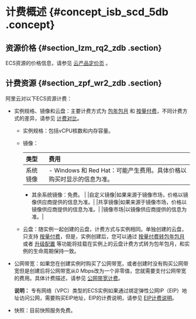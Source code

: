 # 计费概述 {#concept_isb_scd_5db .concept}

## 资源价格 {#section_lzm_rq2_zdb .section}

ECS资源的价格信息，请参见 [云产品定价页](https://www.alibabacloud.com/product/ecs) 。

## 计费资源 {#section_zpf_wr2_zdb .section}

阿里云对以下ECS资源计费：

-   实例规格、镜像和云盘：主要计费方式为 [包年包月](intl.zh-CN/产品定价/预付费（包年包月）.md#) 和 [按量付费](intl.zh-CN/产品定价/按量付费.md#)，不同计费方式的差异，请参见 [计费对比](intl.zh-CN/产品定价/计费对比.md#)。

    -   实例规格：包括vCPU核数和内存容量。

    -   镜像：

        |类型|费用|
        |:-|:-|
        |系统镜像|         -   Windows 和 Red Hat：可能产生费用。具体价格以购买时显示的信息为准。
        -   其余系统镜像：免费。
 |
        |自定义镜像|如果来源于镜像市场，价格以镜像供应商提供的信息为准。|
        |共享镜像|如果来源于镜像市场，价格以镜像供应商提供的信息为准。|
        |镜像市场|以镜像供应商提供的信息为准。|

    -   云盘：随实例一起创建的云盘，计费方式与实例相同。单独创建的云盘，只支持 [按量付费](intl.zh-CN/产品定价/按量付费.md#)，但是，实例创建后，您可以通过 [按量付费转包年包月](intl.zh-CN/产品定价/按量付费转预付费.md#) 或者 [升级配置](../../../../intl.zh-CN/用户指南/实例/升降配/预付费实例升级配置.md#) 等功能将挂载在实例上的云盘计费方式转为包年包月，和实例的生命周期保持一致。

-   公网带宽：如果您在创建实例时购买了公网带宽，或者创建时没有购买公网带宽但是创建后将公网带宽从0 Mbps改为一个非零值，您就需要支付公网带宽的费用。具体计费描述，请参见 [公网带宽计费](intl.zh-CN/产品定价/公网带宽计费.md#)。

    **说明：** 专有网络（VPC）类型的ECS实例如果通过绑定弹性公网IP（EIP）地址访问公网，需要购买EIP地址，EIP的计费说明，请参见 [EIP计费说明](https://www.alibabacloud.com/help/zh/doc-detail/72142.htm)。

-   快照：目前快照服务免费。


